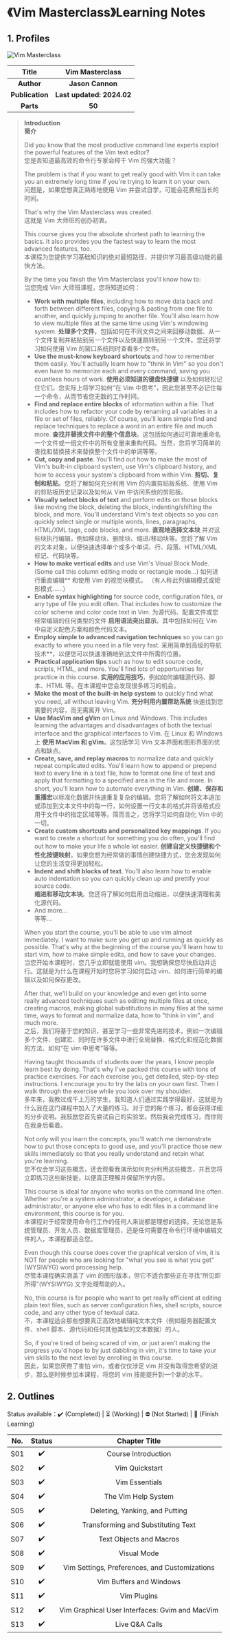 # 《Vim Masterclass》Learning Notes



## 1. Profiles

![Vim Masterclass](assets/cover.png)

|    **Title**    |    **Vim Masterclass**    |
| :-------------: | :-----------------------: |
|   **Author**    |     **Jason Cannon**      |
| **Publication** | **Last updated: 2024.02** |
|    **Parts**    |          **50**           |

> **Introduction**<br/>
> **简介**
>
> Did you know that the most productive command line experts exploit the powerful features of the Vim text editor?<br/>
> 您是否知道最高效的命令行专家会榨干 Vim 的强大功能？
>
> The problem is that if you want to get really good with Vim it can take you an extremely long time if you're trying to learn it on your own.<br/>
> 问题是，如果您想真正熟练地使用 Vim 并尝试自学，可能会花费相当长的时间。
>
> That's why the Vim Masterclass was created.<br/>
> 这就是 Vim 大师班的创办初衷。
>
> This course gives you the absolute shortest path to learning the basics. It also provides you the fastest way to learn the most advanced features, too.<br/>
> 本课程为您提供学习基础知识的绝对最短路径，并提供学习最高级功能的最快方法。
>
> By the time you finish the Vim Masterclass you'll know how to:<br/>
> 当您完成 Vim 大师班课程，您将知道如何：
>
> - **Work with multiple files**, including how to move data back and forth between different files, copying & pasting from one file to another, and quickly jumping to another file.  You'll also learn how to view multiple files at the same time using Vim's windowing system.
>   **处理多个文件**，包括如何在不同文件之间来回移动数据、从一个文件复制并粘贴到另一个文件以及快速跳转到另一个文件。您还将学习如何使用 Vim 的窗口系统同时查看多个文件。
> - **Use the must-know keyboard shortcuts** and how to remember them easily.  You'll actually learn how to "think in Vim" so you don't even have to memorize each and every command, saving you countless hours of work.
>   **使用必须知道的键盘快捷键** 以及如何轻松记住它们。您实际上将学习如何“在 Vim 中思考”，因此您甚至不必记住每一个命令，从而节省您无数的工作时间。
> - **Find and replace entire blocks** of information within a file.  That includes how to refactor your code by renaming all variables in a file or set of files, reliably.  Of course, you'll learn simple find and replace techniques to replace a word in an entire file and much more.
>   **查找并替换文件中的整个信息块**。这包括如何通过可靠地重命名一个文件或一组文件中的所有变量来重构代码。当然，您将学习简单的查找和替换技术来替换整个文件中的单词等等。
> - **Cut, copy and paste**.  You'll find out how to make the most of Vim's built-in clipboard system, use Vim's clipboard history, and how to access your system's clipboard from within Vim.
>   **剪切、复制和粘贴**。您将了解如何充分利用 Vim 的内置剪贴板系统、使用 Vim 的剪贴板历史记录以及如何从 Vim 中访问系统的剪贴板。
> - **Visually select blocks of text** and perform edits on those blocks like moving the block, deleting the block, indenting/shifting the block, and more.  You'll understand Vim's text objects so you can quickly select single or multiple words, lines, paragraphs, HTML/XML tags, code blocks, and more.
>   **直观地选择文本块** 并对这些块执行编辑，例如移动块、删除块、缩进/移动块等。您将了解 Vim 的文本对象，以便快速选择单个或多个单词、行、段落、HTML/XML 标记、代码块等。
> - **How to make vertical edits** and use Vim's Visual Block Mode.  (Some call this column editing mode or rectangle mode…)
>   如何进行垂直编辑** 和使用 Vim 的视觉块模式。 （有人称此列编辑模式或矩形模式......）
> - **Enable syntax highlighting** for source code, configuration files, or any type of file you edit often.  That includes how to customize the color scheme and color code text in Vim.
>   为源代码、配置文件或您经常编辑的任何类型的文件 **启用语法突出显示**。其中包括如何在 Vim 中自定义配色方案和颜色代码文本。
> - **Employ simple to advanced navigation techniques** so you can go exactly to where you need in a file very fast.
>   采用简单到高级的导航技术**，以便您可以快速准确地到达文件中所需的位置。
> - **Practical application tips** such as how to edit source code, scripts, HTML, and more.  You'll find lots of opportunities for practice in this course.
>   **实用的应用技巧**，例如如何编辑源代码、脚本、HTML 等。在本课程中您会发现很多练习的机会。
> - **Make the most of the built-in help system** to quickly find what you need, all without leaving Vim.
>   **充分利用内置帮助系统** 快速找到您需要的内容，而无需离开 Vim。
> - **Use MacVim and gVim** on Linux and Windows.  This includes learning the advantages and disadvantages of both the textual interface and the graphical interfaces to Vim.
>   在 Linux 和 Windows 上 **使用 MacVim 和 gVim**。这包括学习 Vim 文本界面和图形界面的优点和缺点。
> - **Create, save, and replay macros** to normalize data and quickly repeat complicated edits.  You'll learn how to append or prepend text to every line in a text file, how to format one line of text and apply that formatting to a specified area in the file and more.  In short, you'll learn how to automate everything in Vim.
>   **创建、保存和重播宏**以标准化数据并快速重复复杂的编辑。您将了解如何将文本追加或添加到文本文件中的每一行，如何设置一行文本的格式并将该格式应用于文件中的指定区域等等。简而言之，您将学习如何自动化 Vim 中的一切。
> - **Create custom shortcuts and personalized key mappings**.  If you want to create a shortcut for something you do often, you'll find out how to make your life a whole lot easier.
>   **创建自定义快捷键和个性化按键映射**。如果您想为经常做的事情创建快捷方式，您会发现如何让您的生活变得更加轻松。
> - **Indent and shift blocks of text**.  You'll also learn how to enable auto indentation so you can quickly clean up and prettify your source code.<br/>
>   **缩进和移动文本块**。您还将了解如何启用自动缩进，以便快速清理和美化源代码。
> - And more... <br/>
>   等等...
>
> When you start the course, you'll be able to use vim almost immediately.  I want to make sure you get up and running as quickly as possible.  That's why at the beginning of the course you'll learn how to start vim, how to make simple edits, and how to save your changes.<br/>
> 当您开始本课程时，您几乎立即就能使用 vim。我想确保您尽快启动并运行。这就是为什么在课程开始时您将学习如何启动 vim、如何进行简单的编辑以及如何保存更改。
>
> After that, we'll build on your knowledge and even get into some really advanced techniques such as editing multiple files at once, creating macros, making global substitutions in many files at the same time, ways to format and normalize data, how to "think in vim", and much more.<br/>
> 之后，我们将基于您的知识，甚至学习一些非常先进的技术，例如一次编辑多个文件、创建宏、同时在许多文件中进行全局替换、格式化和规范化数据的方法、如何“在 vim 中思考”等等。
>
> Having taught thousands of students over the years, I know people learn best by doing. That's why I've packed this course with tons of practice exercises.  For each exercise you, get detailed, step-by-step instructions.  I encourage you to try the labs on your own first.  Then I walk through the exercise while you look over my shoulder.<br/>
> 多年来，我教过成千上万的学生，我知道人们通过实践学得最好。这就是为什么我在这门课程中加入了大量的练习。对于您的每个练习，都会获得详细的分步说明。我鼓励您首先尝试自己的实验室。然后我会完成练习，而你则在我身后看着。
>
> Not only will you learn the concepts, you'll watch me demonstrate how to put those concepts to good use, and you'll practice those new skills immediately so that you really understand and retain what you're learning.<br/>
> 您不仅会学习这些概念，还会观看我演示如何充分利用这些概念，并且您将立即练习这些新技能，以便真正理解并保留所学内容。
>
> This course is ideal for anyone who works on the command line often.  Whether you're a system administrator, a developer, a database administrator, or anyone else who has to edit files in a command line environment, this course is for you.<br/>
> 本课程对于经常使用命令行工作的任何人来说都是理想的选择。无论您是系统管理员、开发人员、数据库管理员，还是任何需要在命令行环境中编辑文件的人，本课程都适合您。
>
> Even though this course does cover the graphical version of vim, it is NOT for people who are looking for "what you see is what you get" (WYSIWYG) word processing help.<br/>
> 尽管本课程确实涵盖了 vim 的图形版本，但它不适合那些正在寻找“所见即所得”(WYSIWYG) 文字处理帮助的人。
>
> No, this course is for people who want to get really efficient at editing plain text files, such as server configuration files, shell scripts, source code, and any other type of textual data.<br/>
> 不，本课程适合那些想要真正高效地编辑纯文本文件（例如服务器配置文件、shell 脚本、源代码和任何其他类型的文本数据）的人。
>
> So, if you're tired of being scared of vim, or just aren't making the progress you'd hope to by just dabbling in vim, it's time to take your vim skills to the next level by enrolling in this course.<br/>
> 因此，如果您厌倦了害怕 vim，或者仅仅涉足 vim 并没有取得您希望的进步，那么是时候参加本课程，将您的 vim 技能提升到一个新的水平。



## 2. Outlines

Status available：:heavy_check_mark: (Completed) | :hourglass_flowing_sand: (Working) | :no_entry: (Not Started) | :orange_book: (Finish Learning)

| No.  |       Status       |                 Chapter Title                  |
| :--: | :----------------: | :--------------------------------------------: |
| S01  | :heavy_check_mark: |              Course Introduction               |
| S02  | :heavy_check_mark: |                 Vim Quickstart                 |
| S03  | :heavy_check_mark: |                 Vim Essentials                 |
| S04  | :heavy_check_mark: |              The Vim Help System               |
| S05  | :heavy_check_mark: |         Deleting, Yanking, and Putting         |
| S06  | :heavy_check_mark: |       Transforming and Substituting Text       |
| S07  | :heavy_check_mark: |            Text Objects and Macros             |
| S08  | :heavy_check_mark: |                  Visual Mode                   |
| S09  | :heavy_check_mark: | Vim Settings, Preferences, and Customizations  |
| S10  | :heavy_check_mark: |            Vim Buffers and Windows             |
| S11  | :heavy_check_mark: |                  Vim Plugins                   |
| S12  | :heavy_check_mark: | Vim Graphical User Interfaces: Gvim and MacVim |
| S13  | :heavy_check_mark: |                 Live Q&A Calls                 |

